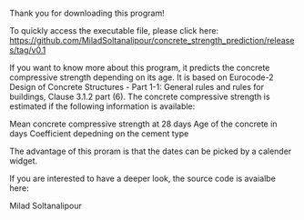 Thank you for downloading this program!

To quickly access the executable file, please click here: https://github.com/MiladSoltanalipour/concrete_strength_prediction/releases/tag/v0.1

If you want to know more about this program, it predicts the concrete compressive strength depending on its age. It is based on Eurocode-2 Design of Concrete Structures - Part 1-1: General rules and rules for buildings, Clause 3.1.2 part (6). The concrete compressive strength is estimated if the following information is available:

Mean concrete compressive strength at 28 days 
Age of the concrete in days
Coefficient depedning on the cement type

The advantage of this proram is that the dates can be picked by a calender widget.

If you are interested to have a deeper look, the source code is avaialbe here: 

Milad Soltanalipour
